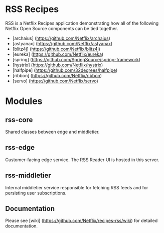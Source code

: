 RSS Recipes
===========

RSS is a Netflix Recipes application demonstrating how all of the following Netflix Open Source components can be tied together.

* [archaius] (https://github.com/Netflix/archaius)
* [astyanax] (https://github.com/Netflix/astyanax)
* [blitz4j] (https://github.com/Netflix/blitz4j)
* [eureka] (https://github.com/Netflix/eureka)
* [spring] (https://github.com/SpringSource/spring-framework)
* [hystrix] (https://github.com/Netflix/hystrix)
* [halfpipe] (https://github.com/32degrees/halfpipe)
* [ribbon] (https://github.com/Netflix/ribbon)
* [servo] (https://github.com/Netflix/servo)

Modules
=======

rss-core
-----------
Shared classes between edge and middletier.

rss-edge
-----------
Customer-facing edge service. The RSS Reader UI is hosted in this server.

rss-middletier
-----------------
Internal middletier service responsible for fetching RSS feeds and for persisting user subscriptions.

Documentation
--------------
Please see [wiki] (https://github.com/Netflix/recipes-rss/wiki) for detailed documentation.